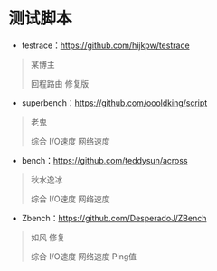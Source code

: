 # 测试脚本
+ testrace：https://github.com/hijkpw/testrace
> 某博主
> 
> 回程路由 修复版
+ superbench：https://github.com/oooldking/script
> 老鬼
> 
> 综合 I/O速度 网络速度
+ bench：https://github.com/teddysun/across
> 秋水逸冰
> 
> 综合 I/O速度 网络速度
+ Zbench：https://github.com/DesperadoJ/ZBench
> 如风 修复
> 
> 综合 I/O速度 网络速度 Ping值
